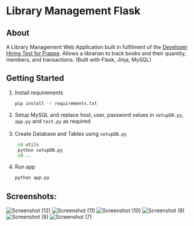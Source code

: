 # **Library Management Flask**

## **About**

A Library Management Web Application built in fulfilment of the [Developer Hiring Test for Frappe](https://frappe.io/dev-hiring-test). Allows a librarian to track books and their quantity, members, and transactions.
(Built with Flask, Jinja, MySQL)

## **Getting Started**

1. Install requirements
   ```sh
   pip install -r requirements.txt
   ```
2. Setup MySQL and replace host, user, password values in `setupDB.py`, `app.py` and `test.py` as required </br></br>
3. Create Database and Tables using `setupDB.py`
   ```sh
    cd utils
    python setupDB.py
    cd ..
   ```
4. Run app
   ```sh
   python app.py
   ```

## **Screenshots:**

![Screenshot (12)](https://github.com/akshu0809/library-management-flask/assets/91713968/3fd04646-9cef-40dd-b33d-5cff29d3a73a)
![Screenshot (11)](https://github.com/akshu0809/library-management-flask/assets/91713968/1e4d38bd-3c1d-407e-9891-c34e579b2a60)
![Screenshot (10)](https://github.com/akshu0809/library-management-flask/assets/91713968/96c8ee3c-7854-45f9-91fb-335d0a9d2dbd)
![Screenshot (9)](https://github.com/akshu0809/library-management-flask/assets/91713968/bcd04029-a9f5-4064-85ce-a4b07991476e)
![Screenshot (8)](https://github.com/akshu0809/library-management-flask/assets/91713968/01ff7afd-d2a4-4149-9d47-61c78597e857)
![Screenshot (7)](https://github.com/akshu0809/library-management-flask/assets/91713968/a0ebca81-c011-4494-85eb-3fa9c2512731)

